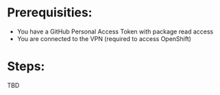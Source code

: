 # Prerequisities:
- You have a GitHub Personal Access Token with package read access
- You are connected to the VPN (required to access OpenShift)

# Steps:
TBD